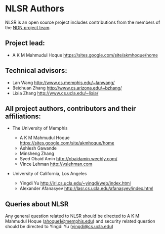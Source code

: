 NLSR Authors
===========

NLSR is an open source project includes contributions from the members of the
[NDN project team](http://named-data.net/project/participants/).

## Project lead:

* A K M Mahmudul Hoque <https://sites.google.com/site/akmhoque/home>

## Technical advisors:

* Lan Wang            <http://www.cs.memphis.edu/~lanwang/>
* Beichuan Zhang      <http://www.cs.arizona.edu/~bzhang/>
* Lixia Zhang         <http://www.cs.ucla.edu/~lixia/>


## All project authors, contributors and their affiliations:

* The University of Memphis

    * A K M Mahmudul Hoque <https://sites.google.com/site/akmhoque/home>
    * Ashlesh Gawande
    * Minsheng Zhang
    * Syed Obaid Amin     <http://obaidamin.weebly.com/>
    * Vince Lehman        <http://vslehman.com>

* University of California, Los Angeles

    * Yingdi Yu           <http://irl.cs.ucla.edu/~yingdi/web/index.html>
    * Alexander Afanasyev <http://lasr.cs.ucla.edu/afanasyev/index.html>


## Queries about NLSR

Any general question related to NLSR should be directed to A K M Mahmudul Hoque
(ahoque1@memphis.edu) and security related question should be directed to Yingdi
Yu (yingdi@cs.ucla.edu)
